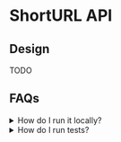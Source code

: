 # ShortURL API

## Design
TODO

## FAQs

<details>
<summary>How do I run it locally?</summary>
<br/>
For local use, the following command can be run to spin up the api using <strong>docker-compose</strong>:
<pre>
docker-compose up
</pre>
</details>

<details>
<summary>How do I run tests?</summary>
<br/>
To run the built in unit tests, the following script can be run from the root directory:
<pre>
./run-tests.sh
</pre>
</details>

